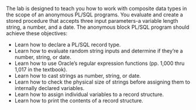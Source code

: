 The lab is designed to teach you how to work with composite data types in the scope of an anonymous PL/SQL programs. You evaluate and create a stored procedure that accepts three input parameters-a variable length string, a number, and a date. The anonymous block PL/SQL program should achieve these objectives:
<ul>
  <li>Learn how to declare a PL/SQL record type.</li>
  <li>Learn how to evaluate random string inputs and determine if they’re a number, string, or date.</li>
  <li>Learn how to use Oracle’s regular expression functions (pp. 1,000 thru 1,017 in the textbook).</li>
  <li>Learn how to cast strings as number, string, or date.</li>
  <li>Learn how to check the physical size of strings before assigning them to internally declared variables.</li>
  <li>Learn how to assign individual variables to a record structure.</li>
  <li>Learn how to print the contents of a record structure.</li>
</ul>
